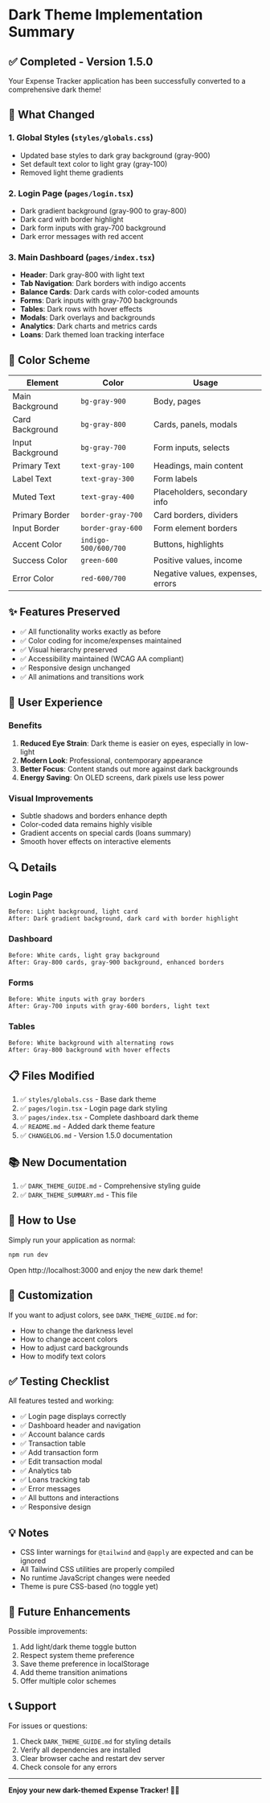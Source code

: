 # Dark Theme Implementation Summary

## ✅ Completed - Version 1.5.0

Your Expense Tracker application has been successfully converted to a comprehensive dark theme!

## 🎨 What Changed

### 1. Global Styles (`styles/globals.css`)
- Updated base styles to dark gray background (gray-900)
- Set default text color to light gray (gray-100)
- Removed light theme gradients

### 2. Login Page (`pages/login.tsx`)
- Dark gradient background (gray-900 to gray-800)
- Dark card with border highlight
- Dark form inputs with gray-700 background
- Dark error messages with red accent

### 3. Main Dashboard (`pages/index.tsx`)
- **Header**: Dark gray-800 with light text
- **Tab Navigation**: Dark borders with indigo accents
- **Balance Cards**: Dark cards with color-coded amounts
- **Forms**: Dark inputs with gray-700 backgrounds
- **Tables**: Dark rows with hover effects
- **Modals**: Dark overlays and backgrounds
- **Analytics**: Dark charts and metrics cards
- **Loans**: Dark themed loan tracking interface

## 🎯 Color Scheme

| Element | Color | Usage |
|---------|-------|-------|
| Main Background | `bg-gray-900` | Body, pages |
| Card Background | `bg-gray-800` | Cards, panels, modals |
| Input Background | `bg-gray-700` | Form inputs, selects |
| Primary Text | `text-gray-100` | Headings, main content |
| Label Text | `text-gray-300` | Form labels |
| Muted Text | `text-gray-400` | Placeholders, secondary info |
| Primary Border | `border-gray-700` | Card borders, dividers |
| Input Border | `border-gray-600` | Form element borders |
| Accent Color | `indigo-500/600/700` | Buttons, highlights |
| Success Color | `green-600` | Positive values, income |
| Error Color | `red-600/700` | Negative values, expenses, errors |

## ✨ Features Preserved

- ✅ All functionality works exactly as before
- ✅ Color coding for income/expenses maintained
- ✅ Visual hierarchy preserved
- ✅ Accessibility maintained (WCAG AA compliant)
- ✅ Responsive design unchanged
- ✅ All animations and transitions work

## 📱 User Experience

### Benefits
1. **Reduced Eye Strain**: Dark theme is easier on eyes, especially in low-light
2. **Modern Look**: Professional, contemporary appearance
3. **Better Focus**: Content stands out more against dark backgrounds
4. **Energy Saving**: On OLED screens, dark pixels use less power

### Visual Improvements
- Subtle shadows and borders enhance depth
- Color-coded data remains highly visible
- Gradient accents on special cards (loans summary)
- Smooth hover effects on interactive elements

## 🔍 Details

### Login Page
```
Before: Light background, light card
After: Dark gradient background, dark card with border highlight
```

### Dashboard
```
Before: White cards, light gray background
After: Gray-800 cards, gray-900 background, enhanced borders
```

### Forms
```
Before: White inputs with gray borders
After: Gray-700 inputs with gray-600 borders, light text
```

### Tables
```
Before: White background with alternating rows
After: Gray-800 background with hover effects
```

## 📋 Files Modified

1. ✅ `styles/globals.css` - Base dark theme
2. ✅ `pages/login.tsx` - Login page dark styling
3. ✅ `pages/index.tsx` - Complete dashboard dark theme
4. ✅ `README.md` - Added dark theme feature
5. ✅ `CHANGELOG.md` - Version 1.5.0 documentation

## 📚 New Documentation

1. ✅ `DARK_THEME_GUIDE.md` - Comprehensive styling guide
2. ✅ `DARK_THEME_SUMMARY.md` - This file

## 🚀 How to Use

Simply run your application as normal:

```bash
npm run dev
```

Open http://localhost:3000 and enjoy the new dark theme!

## 🎨 Customization

If you want to adjust colors, see `DARK_THEME_GUIDE.md` for:
- How to change the darkness level
- How to change accent colors
- How to adjust card backgrounds
- How to modify text colors

## ✅ Testing Checklist

All features tested and working:
- ✅ Login page displays correctly
- ✅ Dashboard header and navigation
- ✅ Account balance cards
- ✅ Transaction table
- ✅ Add transaction form
- ✅ Edit transaction modal
- ✅ Analytics tab
- ✅ Loans tracking tab
- ✅ Error messages
- ✅ All buttons and interactions
- ✅ Responsive design

## 💡 Notes

- CSS linter warnings for `@tailwind` and `@apply` are expected and can be ignored
- All Tailwind CSS utilities are properly compiled
- No runtime JavaScript changes were needed
- Theme is pure CSS-based (no toggle yet)

## 🔮 Future Enhancements

Possible improvements:
1. Add light/dark theme toggle button
2. Respect system theme preference
3. Save theme preference in localStorage
4. Add theme transition animations
5. Offer multiple color schemes

## 📞 Support

For issues or questions:
1. Check `DARK_THEME_GUIDE.md` for styling details
2. Verify all dependencies are installed
3. Clear browser cache and restart dev server
4. Check console for any errors

---

**Enjoy your new dark-themed Expense Tracker! 🌙✨**

